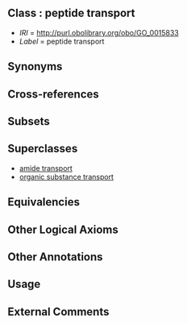 
## Class : peptide transport

 * *IRI* = http://purl.obolibrary.org/obo/GO_0015833
 * *Label* = peptide transport

## Synonyms


## Cross-references


## Subsets


## Superclasses

 * [amide transport](../../GO/86/GO_0042886.md)
 * [organic substance transport](../../GO/02/GO_0071702.md)

## Equivalencies


## Other Logical Axioms


## Other Annotations


## Usage


## External Comments

